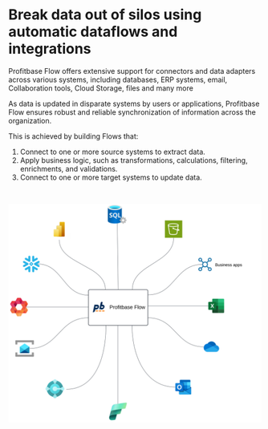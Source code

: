 # Break data out of silos using automatic dataflows and integrations

Profitbase Flow offers extensive support for connectors and data adapters across various systems, including databases, ERP systems, email, Collaboration tools, Cloud Storage, files and many more

As data is updated in disparate systems by users or applications, Profitbase Flow ensures robust and reliable synchronization of information across the organization.

This is achieved by building Flows that:

1) Connect to one or more source systems to extract data.
2) Apply business logic, such as transformations, calculations, filtering, enrichments, and validations.
3) Connect to one or more target systems to update data.

<br/>

![img](/images/cfo-platform/Flow-break-data-out-of-silos.svg)
